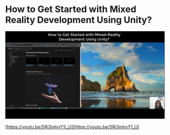 # How to Get Started with Mixed Reality Development Using Unity?

![How To Get Started witHow To Get Started with Mixed Reality Development Using Unity3D](../../../.gitbook/assets/screenshot-140.png)

[https://youtu.be/5Ri3mhvY1\_U](https://youtu.be/5Ri3mhvY1_U)

